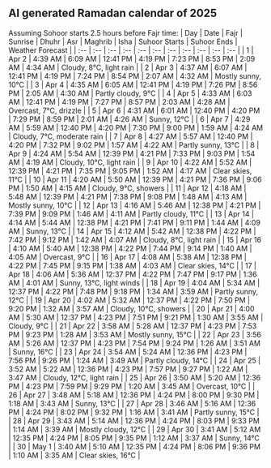 ## AI generated Ramadan calendar of 2025
Assuming Sohoor starts 2.5 hours before Fajr time:
| Day | Date | Fajr | Sunrise | Dhuhr | Asr | Maghrib | Isha | Suhoor Starts | Suhoor Ends | Weather Forecast |
| :-- | :-- | :-- | :-- | :-- | :-- | :-- | :-- | :-- | :-- | :-- |
| 1 | Apr 2 | 4:39 AM | 6:09 AM | 12:41 PM | 4:19 PM | 7:23 PM | 8:53 PM | 2:09 AM | 4:34 AM | Cloudy, 8°C, light rain |
| 2 | Apr 3 | 4:37 AM | 6:07 AM | 12:41 PM | 4:19 PM | 7:24 PM | 8:54 PM | 2:07 AM | 4:32 AM | Mostly sunny, 10°C |
| 3 | Apr 4 | 4:35 AM | 6:05 AM | 12:41 PM | 4:19 PM | 7:26 PM | 8:56 PM | 2:05 AM | 4:30 AM | Partly cloudy, 9°C |
| 4 | Apr 5 | 4:33 AM | 6:03 AM | 12:41 PM | 4:19 PM | 7:27 PM | 8:57 PM | 2:03 AM | 4:28 AM | Overcast, 7°C, drizzle |
| 5 | Apr 6 | 4:31 AM | 6:01 AM | 12:40 PM | 4:20 PM | 7:29 PM | 8:59 PM | 2:01 AM | 4:26 AM | Sunny, 12°C |
| 6 | Apr 7 | 4:29 AM | 5:59 AM | 12:40 PM | 4:20 PM | 7:30 PM | 9:00 PM | 1:59 AM | 4:24 AM | Cloudy, 7°C, moderate rain |
| 7 | Apr 8 | 4:27 AM | 5:57 AM | 12:40 PM | 4:20 PM | 7:32 PM | 9:02 PM | 1:57 AM | 4:22 AM | Partly sunny, 13°C |
| 8 | Apr 9 | 4:24 AM | 5:54 AM | 12:39 PM | 4:21 PM | 7:33 PM | 9:03 PM | 1:54 AM | 4:19 AM | Cloudy, 10°C, light rain |
| 9 | Apr 10 | 4:22 AM | 5:52 AM | 12:39 PM | 4:21 PM | 7:35 PM | 9:05 PM | 1:52 AM | 4:17 AM | Clear skies, 11°C |
| 10 | Apr 11 | 4:20 AM | 5:50 AM | 12:39 PM | 4:21 PM | 7:36 PM | 9:06 PM | 1:50 AM | 4:15 AM | Cloudy, 9°C, showers |
| 11 | Apr 12 | 4:18 AM | 5:48 AM | 12:39 PM | 4:21 PM | 7:38 PM | 9:08 PM | 1:48 AM | 4:13 AM | Mostly sunny, 10°C |
| 12 | Apr 13 | 4:16 AM | 5:46 AM | 12:38 PM | 4:21 PM | 7:39 PM | 9:09 PM | 1:46 AM | 4:11 AM | Partly cloudy, 11°C |
| 13 | Apr 14 | 4:14 AM | 5:44 AM | 12:38 PM | 4:21 PM | 7:41 PM | 9:11 PM | 1:44 AM | 4:09 AM | Sunny, 13°C |
| 14 | Apr 15 | 4:12 AM | 5:42 AM | 12:38 PM | 4:22 PM | 7:42 PM | 9:12 PM | 1:42 AM | 4:07 AM | Cloudy, 8°C, light rain |
| 15 | Apr 16 | 4:10 AM | 5:40 AM | 12:38 PM | 4:22 PM | 7:44 PM | 9:14 PM | 1:40 AM | 4:05 AM | Overcast, 9°C |
| 16 | Apr 17 | 4:08 AM | 5:38 AM | 12:38 PM | 4:22 PM | 7:45 PM | 9:15 PM | 1:38 AM | 4:03 AM | Clear skies, 14°C |
| 17 | Apr 18 | 4:06 AM | 5:36 AM | 12:37 PM | 4:22 PM | 7:47 PM | 9:17 PM | 1:36 AM | 4:01 AM | Sunny, 13°C, light winds |
| 18 | Apr 19 | 4:04 AM | 5:34 AM | 12:37 PM | 4:22 PM | 7:48 PM | 9:18 PM | 1:34 AM | 3:59 AM | Partly sunny, 12°C |
| 19 | Apr 20 | 4:02 AM | 5:32 AM | 12:37 PM | 4:22 PM | 7:50 PM | 9:20 PM | 1:32 AM | 3:57 AM | Cloudy, 10°C, showers |
| 20 | Apr 21 | 4:00 AM | 5:30 AM | 12:37 PM | 4:23 PM | 7:51 PM | 9:21 PM | 1:30 AM | 3:55 AM | Cloudy, 9°C |
| 21 | Apr 22 | 3:58 AM | 5:28 AM | 12:37 PM | 4:23 PM | 7:53 PM | 9:23 PM | 1:28 AM | 3:53 AM | Mostly sunny, 15°C |
| 22 | Apr 23 | 3:56 AM | 5:26 AM | 12:37 PM | 4:23 PM | 7:54 PM | 9:24 PM | 1:26 AM | 3:51 AM | Sunny, 16°C |
| 23 | Apr 24 | 3:54 AM | 5:24 AM | 12:36 PM | 4:23 PM | 7:56 PM | 9:26 PM | 1:24 AM | 3:49 AM | Partly cloudy, 14°C |
| 24 | Apr 25 | 3:52 AM | 5:22 AM | 12:36 PM | 4:23 PM | 7:57 PM | 9:27 PM | 1:22 AM | 3:47 AM | Cloudy, 12°C, light rain |
| 25 | Apr 26 | 3:50 AM | 5:20 AM | 12:36 PM | 4:23 PM | 7:59 PM | 9:29 PM | 1:20 AM | 3:45 AM | Overcast, 10°C |
| 26 | Apr 27 | 3:48 AM | 5:18 AM | 12:36 PM | 4:24 PM | 8:00 PM | 9:30 PM | 1:18 AM | 3:43 AM | Sunny, 13°C |
| 27 | Apr 28 | 3:46 AM | 5:16 AM | 12:36 PM | 4:24 PM | 8:02 PM | 9:32 PM | 1:16 AM | 3:41 AM | Partly sunny, 15°C |
| 28 | Apr 29 | 3:43 AM | 5:14 AM | 12:36 PM | 4:24 PM | 8:03 PM | 9:33 PM | 1:14 AM | 3:39 AM | Mostly cloudy, 12°C |
| 29 | Apr 30 | 3:41 AM | 5:12 AM | 12:35 PM | 4:24 PM | 8:05 PM | 9:35 PM | 1:12 AM | 3:37 AM | Sunny, 14°C |
| 30 | May 1 | 3:40 AM | 5:10 AM | 12:35 PM | 4:24 PM | 8:06 PM | 9:36 PM | 1:10 AM | 3:35 AM | Clear skies, 16°C |
